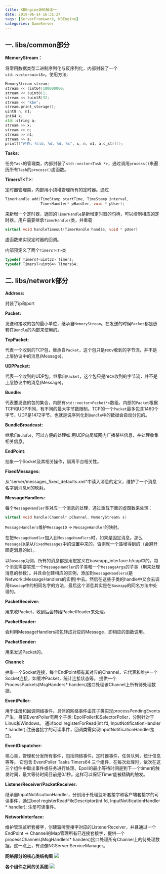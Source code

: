 ```yaml
---
title: KBEngine源码解读一
date: 2019-06-14 16:31:27
tags: [ServerFramework, KBEngine]
categories: GameServer
---
```

## 一. libs/common部分

**MemoryStream：**

将常用数据类型二进制序列化与反序列化，内部封装了一个`std::vector<uint8>`。使用方法:
```cpp
MemoryStream stream; 
stream << (int64)100000000;
stream << (uint8)1;
stream << (uint8)32;
stream << "kbe";
stream.print_storage();
uint8 n, n1;
int64 x;
std::string a;
stream >> x;
stream >> n;
stream >> n1;
stream >> a;
printf("还原: %lld, %d, %d, %s", x, n, n1, a.c_str());
```

**Tasks:**

任务`Task`的管理类，内部封装了`std::vector<Task *>`，通过调用`process()`来遍历所有`Tash`的`process()`虚函数。

**TimersT&lt;T&gt;:**

定时器管理类，内部用小顶堆管理所有的定时器。通过
```cpp
TimerHandle add(TimeStamp startTime, TimeStamp interval,
                TimerHandler* pHandler, void * pUser);
```
来新增一个定时器，返回的`TimerHandle`是新增定时器的句柄，可以控制相应的定时器。用户需要继承`TimerHandler`类，并重载
```cpp
virtual void handleTimeout(TimerHandle handle, void * pUser)
```
虚函数来实现定时器的回调。

内部预定义了两个`TimersT<T>`类
```cpp
typedef TimersT<uint32> Timers;
typedef TimersT<uint64> Timers64;
```

<!-- more -->

## 二. libs/network部分

**Address:**

封装了ip和port

**Packet:**

发送和接收的包的最小单位，继承自`MemoryStream`。在发送的时候`Packet`都是嵌套在`Bundle`的内部来使用的。

**TcpPacket:**

代表一个收到的TCP包，继承自`Packet`，这个包只是recv收到的字节流，并不是上层协议中的消息(Message)。

**UDPPacket:**

代表一个收到的UDP包，继承自`Packet`，这个包只是recv收到的字节流，并不是上层协议中的消息(Message)。

**Bundle:**

代表要发送的包的集合，内部有`std::vector<Packet*>`数组。内部的`Packet`根据TCP和UDP不同，有不同的最大字节数限制。TCP的一个`Packet`最多包含1460个字节，UDP是1472字节。也就是说序列化到`Bundle`中的数据会自动分包的。

**BundleBroadcast:**

继承自`Bundle`，可以方便的处理如:用UDP向局域网内广播某些信息，并处理收集相关信息。

**EndPoint:**

抽象一个Socket及其相关操作，隔离平台相关性。

**FixedMessages:**

从“server/messages_fixed_defaults.xml”中读入消息的定义，维护了一个消息名字到消息id的映射。

**MessageHandlers:**

每个`MessageHandler`类对应一个消息的处理，通过重载下面的虚函数来处理：
```cpp
virtual void handle(Channel* pChannel, MemoryStream& s)
```
`MessageHandlers`维护`MessageID` -> `MessageHandler`的映射。

在把`MessageHandler`加入到`MessageHandlers`时，如果是固定消息，那么`MessageID`是从`FixedMessages`中的设置中来的，否则就一个递增得到的（会避开固定消息的id）。

以`Baseapp`为例，所有的消息都是用宏定义在baseapp_interface.h/cpp中的，每个消息需要实现一个`MessageHandler`的子类和一个`MessageArgs`的子类（用来处理消息的参数）。并且会创建相应的实例，添加到`messageHandlers`(是Network::MessageHandlers的实例)中去。然后在这些子类的handle中又会去调用`Baseapp`中的相同名字的方法，最后这个消息其实是在`Baseapp`的同名方法中处理的。

**PacketReceiver:**

用来收Packet，收到后会转给PacketReader来处理。

**PacketReader:**

会利用MessageHandlers把包转成对应的Message，即相应的函数调用。

**PacketSender:**

用来发送Packet的。

**Channel:**

抽象一个Socket连接，每个EndPoint都有其对应的Channel，它代表和维护一个Socket连接，如缓冲Packet，统计连接状态等。
提供一个ProcessPackets(MsgHanders* handers)接口处理该Channel上所有待处理数据。

**EventPoller:**

用于注册和回调网络事件，具体的网络事件由其子类实现processPendingEvents产生，目前EventPoller有两个子类: EpollPoller和SelectorPoller，分别针对于Linux和Windows。
通过bool registerForRead(int fd, InputNotificationHandler * handler);注册套接字的可读事件，回调类需实现InputNotificationHandler接口。

**EventDispatcher:**

核心类，管理和分发所有事件，包括网络事件，定时器事件，任务队列，统计信息等等。
它包含 EventPoller Tasks Timers64 三个组件，在每次处理时，依次在这三个组件中取出事件或任务进行处理。Epoll的最小等待时间是到下一个timer的触发时间，最大等待时间目前是0.1秒。这样可以保证Timer能被精确的触发。

**ListenerReceiver/PacketReceiver:**

继承自InputNotificationHandler，分别用于处理监听套接字和客户端套接字的可读事件，通过bool registerReadFileDescriptor(int fd, InputNotificationHandler * handler); 注册可读事件。

**NetworkInterface:**

维护管理监听套接字，创建监听套接字对应的ListenerReceiver，并且通过一个EndPoint -> Channel的Map管理所有已连接套接字，提供一个processChannels(MsgHandlers* handers)接口处理所有Channel上的待处理数据。这一点上，有点像NGServer:ServiceManager。

**网络部分的核心类结构图**
![](http://blog.sensedevil.com/image/kbengine1_1.png)

**各个组件之间的关系图**
![](http://blog.sensedevil.com/image/kbengine1_2.png)